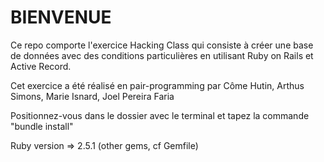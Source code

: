 # BIENVENUE
Ce repo comporte l'exercice Hacking Class qui consiste à créer une base de données avec des conditions particulières en utilisant Ruby on Rails et Active Record.


Cet exercice a été réalisé en pair-programming par Côme Hutin, Arthus Simons, Marie Isnard, Joel Pereira Faria


Positionnez-vous dans le dossier avec le terminal et tapez la commande "bundle install" 

Ruby version => 2.5.1 (other gems, cf Gemfile)

